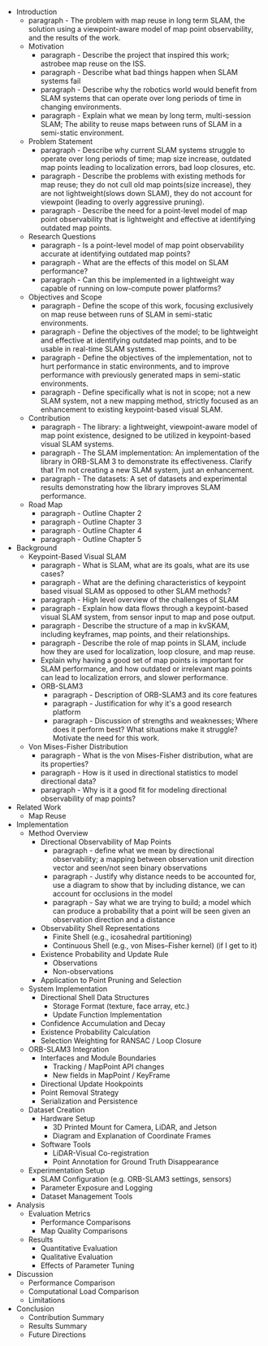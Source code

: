 * Introduction
  * paragraph - The problem with map reuse in long term SLAM, the solution using a viewpoint-aware model of map point observability, and the results of the work.
  * Motivation
    * paragraph - Describe the project that inspired this work; astrobee map reuse on the ISS.
    * paragraph - Describe what bad things happen when SLAM systems fail
    * paragraph - Describe why the robotics world would benefit from SLAM systems that can operate over long periods of time in changing environments.
    * paragraph - Explain what we mean by long term, multi-session SLAM; The ability to reuse maps between runs of SLAM in a semi-static environment.
  * Problem Statement
    * paragraph - Describe why current SLAM systems struggle to operate over long periods of time; map size increase, outdated map points leading to localization errors, bad loop closures, etc.
    * paragraph - Describe the problems with existing methods for map reuse; they do not cull old map points(size increase), they are not lightweight(slows down SLAM), they do not account for viewpoint (leading to overly aggressive pruning).
    * paragraph - Describe the need for a point-level model of map point observability that is lightweight and effective at identifying outdated map points.
  * Research Questions
    * paragraph - Is a point-level model of map point observability accurate at identifying outdated map points?
    * paragraph - What are the effects of this model on SLAM performance?
    * paragraph - Can this be implemented in a lightweight way capable of running on low-compute power platforms?
  * Objectives and Scope
    * paragraph - Define the scope of this work, focusing exclusively on map reuse between runs of SLAM in semi-static environments.
    * paragraph - Define the objectives of the model; to be lightweight and effective at identifying outdated map points, and to be usable in real-time SLAM systems.
    * paragraph - Define the objectives of the implementation, not to hurt performance in static environments, and to improve performance with previously generated maps in semi-static environments.
    * paragraph - Define specifically what is not in scope; not a new SLAM system, not a new mapping method, strictly focused as an enhancement to existing keypoint-based visual SLAM.
  * Contribution
    * paragraph - The library: a lightweight, viewpoint-aware model of map point existence, designed to be utilized in keypoint-based visual SLAM systems.
    * paragraph - The SLAM implementation: An implementation of the library in ORB-SLAM 3 to demonstrate its effectiveness. Clarify that I'm not creating a new SLAM system, just an enhancement.
    * paragraph - The datasets: A set of datasets and experimental results demonstrating how the library improves SLAM performance.
  * Road Map
    * paragraph - Outline Chapter 2
    * paragraph - Outline Chapter 3
    * paragraph - Outline Chapter 4
    * paragraph - Outline Chapter 5
* Background
  * Keypoint-Based Visual SLAM
    * paragraph - What is SLAM, what are its goals, what are its use cases?
    * paragraph - What are the defining characteristics of keypoint based visual SLAM as opposed to other SLAM methods?
    * paragraph - High level overview of the challenges of SLAM
    * paragraph - Explain how data flows through a keypoint-based visual SLAM system, from sensor input to map and pose output.
    * paragraph - Describe the structure of a map in kvSKAM, including keyframes, map points, and their relationships.
    * paragraph - Describe the role of map points in SLAM, include how they are used for localization, loop closure, and map reuse.
    * Explain why having a good set of map points is important for SLAM performance, and how outdated or irrelevant map points can lead to localization errors, and slower performance.
    * ORB-SLAM3
      * paragraph - Description of ORB-SLAM3 and its core features
      * paragraph - Justification for why it's a good research platform
      * paragraph - Discussion of strengths and weaknesses; Where does it perform best? What situations make it struggle? Motivate the need for this work.
  * Von Mises-Fisher Distribution
    * paragraph - What is the von Mises-Fisher distribution, what are its properties?
    * paragraph - How is it used in directional statistics to model directional data?
    * paragraph - Why is it a good fit for modeling directional observability of map points?
* Related Work
  * Map Reuse
* Implementation
  * Method Overview
    * Directional Observability of Map Points
      * paragraph - define what we mean by directional observability; a mapping between observation unit direction vector and seen/not seen binary observations
      * paragraph - Justify why distance needs to be accounted for, use a diagram to show that by including distance, we can account for occlusions in the model
      * paragraph - Say what we are trying to build; a model which can produce a probability that a point will be seen given an observation direction and a distance
    * Observability Shell Representations
      * Finite Shell (e.g., icosahedral partitioning)
      * Continuous Shell (e.g., von Mises–Fisher kernel) (if I get to it)
    * Existence Probability and Update Rule
      * Observations
      * Non-observations
    * Application to Point Pruning and Selection
  * System Implementation
    * Directional Shell Data Structures
      * Storage Format (texture, face array, etc.)
      * Update Function Implementation
    * Confidence Accumulation and Decay
    * Existence Probability Calculation
    * Selection Weighting for RANSAC / Loop Closure
  * ORB-SLAM3 Integration
    * Interfaces and Module Boundaries
      * Tracking / MapPoint API changes
      * New fields in MapPoint / KeyFrame
    * Directional Update Hookpoints
    * Point Removal Strategy
    * Serialization and Persistence
  * Dataset Creation
    * Hardware Setup
      * 3D Printed Mount for Camera, LiDAR, and Jetson
      * Diagram and Explanation of Coordinate Frames
    * Software Tools
      * LiDAR-Visual Co-registration
      * Point Annotation for Ground Truth Disappearance
  * Experimentation Setup
    * SLAM Configuration (e.g. ORB-SLAM3 settings, sensors)
    * Parameter Exposure and Logging
    * Dataset Management Tools
* Analysis
  * Evaluation Metrics
    * Performance Comparisons
    * Map Quality Comparisons
  * Results
    * Quantitative Evaluation
    * Qualitative Evaluation
    * Effects of Parameter Tuning
* Discussion
  * Performance Comparison
  * Computational Load Comparison
  * Limitations
* Conclusion
  * Contribution Summary
  * Results Summary
  * Future Directions
